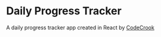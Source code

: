# Daily Progress Tracker
A daily progress tracker app created in React by [CodeCrook](https://codecrook.dev)